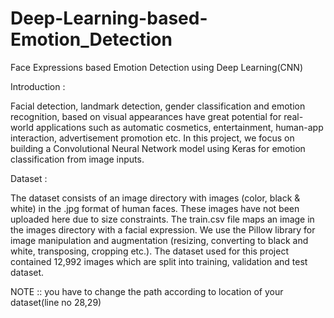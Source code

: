# Deep-Learning-based-Emotion_Detection

Face Expressions based Emotion Detection using Deep Learning(CNN)

Introduction :

Facial detection, landmark detection, gender classification and emotion recognition, based on visual appearances have great potential for real-world applications such as automatic cosmetics, entertainment, human-app interaction, advertisement promotion etc. In this project, we focus on building a Convolutional Neural Network model using Keras for emotion classification from image inputs.

Dataset : 

The dataset consists of an image directory with images (color, black & white) in the .jpg format of human faces. These images have not been uploaded here due to size constraints. The train.csv file maps an image in the images directory with a facial expression. We use the Pillow library for image manipulation and augmentation (resizing, converting to black and white, transposing, cropping etc.). The dataset used for this project contained 12,992 images which are split into training, validation and test dataset.

NOTE :: you have to change the path according to location of your dataset(line no 28,29)
